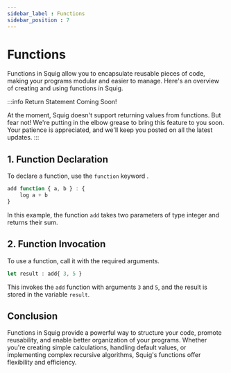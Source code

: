 ```yaml
---
sidebar_label : Functions
sidebar_position : 7
---
```


# Functions

Functions in Squig allow you to encapsulate reusable pieces of code, making your programs modular and easier to manage. Here's an overview of creating and using functions in Squig.

:::info Return Statement Coming Soon!

At the moment, Squig doesn't support returning values from functions. But fear not! We're putting in the elbow grease to bring this feature to you soon. Your patience is appreciated, and we'll keep you posted on all the latest updates.
:::

## 1. Function Declaration

To declare a function, use the `function` keyword .

```js
add function { a, b } : {
    log a + b
}
```

In this example, the function `add` takes two parameters of type integer and returns their sum.

## 2. Function Invocation

To use a function, call it with the required arguments.

```js
let result : add{ 3, 5 }
```

This invokes the `add` function with arguments `3` and `5`, and the result is stored in the variable `result`.

<!-- ## 3. Default Parameters

You can provide default values for function parameters.

```squig
func greet(name: string = "Guest") {
    print("Hello, " + name + "!")
}
```

Here, the `greet` function has a default value for the `name` parameter. If no argument is provided, it greets the "Guest" by default. -->

<!-- ## 5. Variadic Parameters

Functions can accept a variable number of arguments using variadic parameters.

```squig
func average(numbers: ...integer) -> float {
    let sum = numbers.reduce(0) { $0 + $1 }
    return float(sum) / float(numbers.count)
}
```

The `average` function calculates the average of a variable number of integers using the `...integer` variadic parameter. -->

<!-- ## 5. Recursive Functions

Squig supports recursive functions, allowing a function to call itself.

```squig
factorial function { n } :  {
    if { n <= 1 } : {
        n ;
    } else {
        log n * factorial(n - 1)
        
    }
}
``` -->

<!-- 
The `factorial` function calculates the factorial of a number using recursion.
## 6. Higher-Order Functions

Squig supports higher-order functions, allowing functions to accept other functions as parameters or return functions.

```squig
func applyOperation(a: integer, b: integer, operation: (integer, integer) -> integer) -> integer {
    return operation(a, b)
}

let result = applyOperation(3, 4, add)

In this example, the `applyOperation` function takes two integers and a function as parameters, applying the provided operation.
``` -->

## Conclusion

Functions in Squig provide a powerful way to structure your code, promote reusability, and enable better organization of your programs. Whether you're creating simple calculations, handling default values, or implementing complex recursive algorithms, Squig's functions offer flexibility and efficiency.